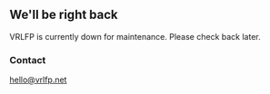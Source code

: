 ## We'll be right back

VRLFP is currently down for maintenance. Please check back later.

### Contact

[hello@vrlfp.net](hello@vrlfp.net)
